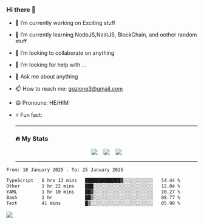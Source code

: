 ### Hi there 👋

<!--
**charlieScript/charlieScript** is a ✨ _special_ ✨ repository because its `README.md` (this file) appears on your GitHub profile.

Here are some ideas to get you started: -->

- 🔭 I’m currently working on Exciting stuff
- 🌱 I’m currently learning NodeJS,NestJS, BlockChain, and oother random stuff
- 👯 I’m looking to collaborate on anything
- 🤔 I’m looking for help with ...
- 💬 Ask me about anything
- 📫 How to reach me: gozione3@gmail.com
- 😄 Pronouns: HE/HIM
- ⚡ Fun fact:


  ---

  ### :fire: My Stats

  <div id="stats" align="center">
  <img src="http://github-readme-streak-stats.herokuapp.com?user=charlieScript&theme=dark&date_format=M%20j%5B%2C%20Y%5D" />&nbsp;&nbsp;&nbsp;
  <img src="https://github-readme-stats.vercel.app/api/top-langs/?username=charlieScript&layout=compact&theme=vision-friendly-dark"/>&nbsp;&nbsp;&nbsp;
  <img src="https://github-readme-stats.vercel.app/api?username=charlieScript&show_icons=true&theme=radical"/>
  </div>

  ---



<!--START_SECTION:waka-->

```txt
From: 18 January 2025 - To: 25 January 2025

TypeScript   6 hrs 13 mins   █████████████▓░░░░░░░░░░░   54.44 %
Other        1 hr 22 mins    ███░░░░░░░░░░░░░░░░░░░░░░   12.04 %
YAML         1 hr 10 mins    ██▓░░░░░░░░░░░░░░░░░░░░░░   10.27 %
Bash         1 hr            ██▒░░░░░░░░░░░░░░░░░░░░░░   08.77 %
Text         41 mins         █▒░░░░░░░░░░░░░░░░░░░░░░░   05.98 %
```

<!--END_SECTION:waka-->
![](https://komarev.com/ghpvc/?username=charlieScript)
